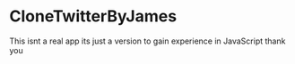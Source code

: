 # CloneTwitterByJames
This isnt a real app its just a version to gain experience in JavaScript
thank you 
